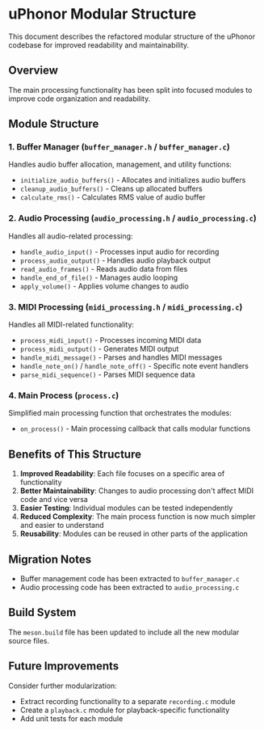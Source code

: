 # uPhonor Modular Structure

This document describes the refactored modular structure of the uPhonor codebase for improved readability and maintainability.

## Overview

The main processing functionality has been split into focused modules to improve code organization and readability.

## Module Structure

### 1. Buffer Manager (`buffer_manager.h` / `buffer_manager.c`)
Handles audio buffer allocation, management, and utility functions:
- `initialize_audio_buffers()` - Allocates and initializes audio buffers
- `cleanup_audio_buffers()` - Cleans up allocated buffers
- `calculate_rms()` - Calculates RMS value of audio buffer

### 2. Audio Processing (`audio_processing.h` / `audio_processing.c`)
Handles all audio-related processing:
- `handle_audio_input()` - Processes input audio for recording
- `process_audio_output()` - Handles audio playback output
- `read_audio_frames()` - Reads audio data from files
- `handle_end_of_file()` - Manages audio looping
- `apply_volume()` - Applies volume changes to audio

### 3. MIDI Processing (`midi_processing.h` / `midi_processing.c`)
Handles all MIDI-related functionality:
- `process_midi_input()` - Processes incoming MIDI data
- `process_midi_output()` - Generates MIDI output
- `handle_midi_message()` - Parses and handles MIDI messages
- `handle_note_on()` / `handle_note_off()` - Specific note event handlers
- `parse_midi_sequence()` - Parses MIDI sequence data

### 4. Main Process (`process.c`)
Simplified main processing function that orchestrates the modules:
- `on_process()` - Main processing callback that calls modular functions

## Benefits of This Structure

1. **Improved Readability**: Each file focuses on a specific area of functionality
2. **Better Maintainability**: Changes to audio processing don't affect MIDI code and vice versa
3. **Easier Testing**: Individual modules can be tested independently
4. **Reduced Complexity**: The main process function is now much simpler and easier to understand
5. **Reusability**: Modules can be reused in other parts of the application

## Migration Notes

- Buffer management code has been extracted to `buffer_manager.c`
- Audio processing code has been extracted to `audio_processing.c`

## Build System

The `meson.build` file has been updated to include all the new modular source files.

## Future Improvements

Consider further modularization:
- Extract recording functionality to a separate `recording.c` module
- Create a `playback.c` module for playback-specific functionality
- Add unit tests for each module
